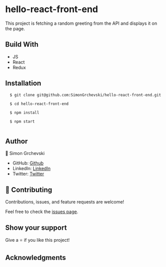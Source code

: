 # hello-react-front-end


This project is fetching a random greeting from the API and displays it on the page.

## Build With

- JS
- React
- Redux


## Installation
```
  $ git clone git@github.com:SimonGrchevski/hello-react-front-end.git

  $ cd hello-react-front-end

  $ npm install

  $ npm start
  
```


## Author

👤 Simon Grchevski

- GitHub: [Github](https://github.com/SimonGrchevski)
- LinkedIn: [LinkedIn](https://www.linkedin.com/in/simon-grchevski-682935209/)
- Twitter: [Twitter](https://twitter.com/grchevski)

## 🤝 Contributing

Contributions, issues, and feature requests are welcome!

Feel free to check the [issues page](../../issues/).

## Show your support

Give a ⭐️ if you like this project!

## Acknowledgments